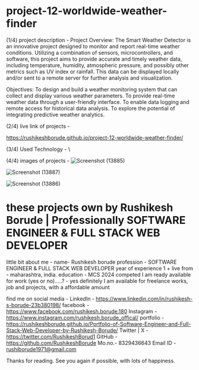 # project-12-worldwide-weather-finder

(1/4)  project description - 
Project Overview:
The Smart Weather Detector is an innovative project designed to monitor and report real-time weather conditions. Utilizing a combination of sensors, microcontrollers, and software, this project aims to provide accurate and timely weather data, including temperature, humidity, atmospheric pressure, and possibly other metrics such as UV index or rainfall. This data can be displayed locally and/or sent to a remote server for further analysis and visualization.

Objectives:
To design and build a weather monitoring system that can collect and display various weather parameters.
To provide real-time weather data through a user-friendly interface.
To enable data logging and remote access for historical data analysis.
To explore the potential of integrating predictive weather analytics.


(2/4)  live link of projects -


https://rushikeshborude.github.io/project-12-worldwide-weather-finder/


(3/4)  Used Technology - \

(4/4)  images of projects - 
![Screenshot (13885)](https://github.com/RushikeshBorude/project-12-worldwide-weather-finder/assets/86228914/45351acd-b4d1-4056-97a1-65e019bb651e)






![Screenshot (13887)](https://github.com/RushikeshBorude/project-12-worldwide-weather-finder/assets/86228914/07a3b812-5298-417d-b053-635578330654)






![Screenshot (13886)](https://github.com/RushikeshBorude/project-12-worldwide-weather-finder/assets/86228914/f6545acf-5723-406a-a46f-3ad566f4fdc6)





# these projects own by Rushikesh Borude | Professionally SOFTWARE ENGINEER & FULL STACK WEB DEVELOPER

little bit about me - 
name- Rushikesh borude
profession - SOFTWARE ENGINEER & FULL STACK WEB DEVELOPER
year of experience 1 +
live from - maharashtra, india.
education - MCS 2024 competed
I am ready available for work (yes or no).....?  -  yes definitely I am available for freelance works, job and projects, with a affordable amount

find me on social media - 
LinkedIn -  https://www.linkedin.com/in/rushikesh-s-borude-23b380198/ 
facebook -  https://www.facebook.com/rushikesh.borude.180 
Instagram - https://www.instagram.com/rushikesh.borude_offical/
portfolio - https://rushikeshborude.github.io/Portfolio-of-Software-Engineer-and-Full-Stack-Web-Developer-by-Rushikesh-Borude/
Twitter | X - https://twitter.com/RushikeshBorud1 
GitHub -  https://github.com/RushikeshBorude 
Mo.no.- 8329436643
Email ID - rushiborude1971@gmail.com

Thanks for reading. See you again if possible, with lots of happiness.

